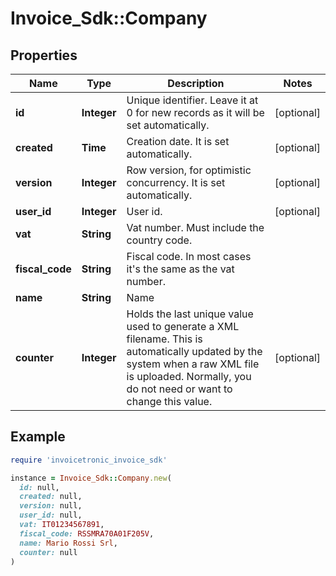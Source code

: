 # Invoice_Sdk::Company

## Properties

| Name | Type | Description | Notes |
| ---- | ---- | ----------- | ----- |
| **id** | **Integer** | Unique identifier. Leave it at 0 for new records as it will be set automatically. | [optional] |
| **created** | **Time** | Creation date. It is set automatically. | [optional] |
| **version** | **Integer** | Row version, for optimistic concurrency. It is set automatically. | [optional] |
| **user_id** | **Integer** | User id. | [optional] |
| **vat** | **String** | Vat number. Must include the country code. |  |
| **fiscal_code** | **String** | Fiscal code. In most cases it&#39;s the same as the vat number. |  |
| **name** | **String** | Name |  |
| **counter** | **Integer** | Holds the last unique value used to generate a XML filename. This is automatically updated by the system   when a raw XML file is uploaded. Normally, you do not need or want to change this value. | [optional] |

## Example

```ruby
require 'invoicetronic_invoice_sdk'

instance = Invoice_Sdk::Company.new(
  id: null,
  created: null,
  version: null,
  user_id: null,
  vat: IT01234567891,
  fiscal_code: RSSMRA70A01F205V,
  name: Mario Rossi Srl,
  counter: null
)
```

